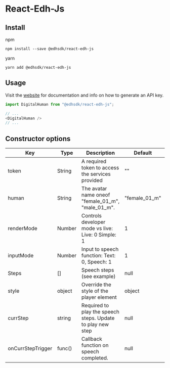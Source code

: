 # React-Edh-Js

## Install
npm
```
npm install --save @edhsdk/react-edh-js
```
yarn 
```
yarn add @edhsdk/react-edh-js
```

## Usage

Visit the [website](https://digitalhumansdk.com/) for documentation and info on how to generate an API key. 

```javascript
import DigitalHuman from "@edhsdk/react-edh-js";

// ...
<DigitalHuman />
// ...

```
## Constructor options

| Key        | Type          | Description                                                            | Default     | Required |
| ---------- | ------------- | ---------------------------------------------------------------------- | ----------- | -------- |
| token      | String        | A required token to access the services provided                       |""           | yes      |
| human      | String        | The avatar name oneof "female_01_m", "male_01_m".                      |"female_01_m"| no       |
| renderMode | Number        | Controls developer mode vs live: Live: 0 Simple: 1                     | 1           | no       |
| inputMode  | Number        | Input to speech function: Text: 0, Speech: 1                           | 1           | no       |
| Steps      | []            | Speech steps (see example)                                             | null        | no       |
| style      | object        | Override the style of the player element                               | object      | no       |
| currStep   | string        | Required to play the speech steps. Update to play new step             | null        | no       |
| onCurrStepTrigger  | func()        | Callback function on speech completed.                         | null        | no       |
